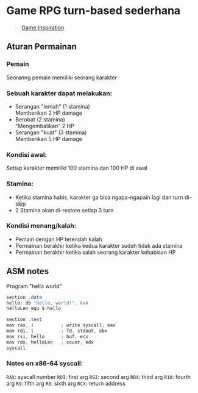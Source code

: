 # Game RPG turn-based sederhana
> [Game Inspiration](https://www.youtube.com/watch?v=6izF5Wyr94o&t=44s)
## Aturan Permainan
### Pemain
Seoranng pemain memiliki seorang karakter
### Sebuah karakter dapat melakukan:
- Serangan "lemah" (1 stamina)\
  Memberikan 2 HP damage
- Berobat (2 stamina)\
  "Mengembalikan" 2 HP
- Serangan "kuat" (3 stamina)\
  Memberikan 5 HP damage
### Kondisi awal:
Setiap karakter memiliki 100 stamina dan 100 HP di awal
### Stamina:
- Ketika stamina habis, karakter ga bisa ngapa-ngapain lagi dan turn di-skip
- 2 Stamina akan di-restore setiap 3 turn
### Kondisi menang/kalah:
- Pemain dengan HP terendah kalah
- Permainan berakhir ketika kedua karakter sudah tidak ada stamina
- Permainan berakhir ketika salah seorang karakter kehabisan HP

## ASM notes
Program "hello world"
```as
section .data
hello: db "Hello, world!", 0xA
helloLen equ $-hello

section .text
mov rax, 1			; write syscall, eax
mov rdi, 1			; fd, stdout, ebx
mov rsi, hello		; buf, ecx
mov rdx, helloLen	; count, edx
syscall
```
### Notes on x86-64 syscall:
`RAX`: syscall number
`RDI`: first arg
`RSI`: second arg
`RDX`: third arg
`R10`: fourth arg
`R9`: fifth arg
`R8`: sixth arg
`RCX`: return address
